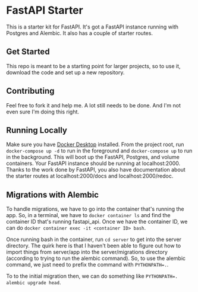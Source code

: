 # FastAPI Starter

This is a starter kit for FastAPI. It's got a FastAPI instance running with Postgres and Alembic. It also has a couple of starter routes. 

## Get Started

This repo is meant to be a starting point for larger projects, so to use it, download the code and set up a new repository.

## Contributing

Feel free to fork it and help me. A lot still needs to be done. And I'm not even sure I'm doing this right.

## Running Locally

Make sure you have [Docker Desktop](https://www.docker.com/products/docker-desktop) installed. From the project root, run `docker-compose up -d` to run in the foreground and `docker-compose up` to run in the background. This will boot up the FastAPI, Postgres, and volume containers. Your FastAPI instance should be running at localhost:2000. Thanks to the work done by FastAPI, you also have documentation about the starter routes at localhost:2000/docs and localhost:2000/redoc.

## Migrations with Alembic

To handle migrations, we have to go into the container that's running the app. So, in a terminal, we have to `docker container ls` and find the container ID that's running fastapi_api. Once we have the container ID, we can do `docker container exec -it <container ID> bash`. 

Once running bash in the container, run `cd server` to get into the server directory. The quirk here is that I haven't been able to figure out how to import things from server/app into the server/migrations directory (according to trying to run the alembic command). So, to use the alembic command, we just need to prefix the command with `PYTHONPATH=.`.

To to the initial migration then, we can do something like `PYTHONPATH=. alembic upgrade head`.